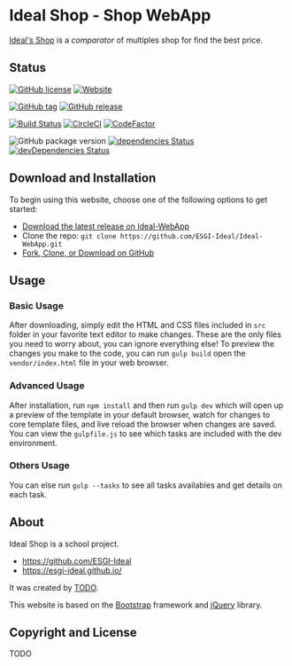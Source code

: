 # Ideal Shop - Shop WebApp

[Ideal's Shop](https://esgi-ideal.github.io/) is a _comparator_ of multiples shop for find the best price.


## Status

[![GitHub license](https://img.shields.io/badge/license-%3F%3F%3F-red.svg)](#)
[![Website](https://img.shields.io/website-up-down-green-red/https/esgi-ideal.github.io.svg?label=our-website&style=flat-square)](https://esgi-ideal.github.io/)

[![GitHub tag](https://img.shields.io/github/tag/ESGI-Ideal/Ideal-WebApp.svg?style=flat-square)](https://github.com/ESGI-Ideal/Ideal-WebApp/tags)
[![GitHub release](https://img.shields.io/github/release/ESGI-Ideal/Ideal-WebApp.svg?style=flat-square)](https://github.com/ESGI-Ideal/Ideal-WebApp/releases)

[![Build Status](https://travis-ci.org/ESGI-Ideal/Ideal-WebApp.svg?branch=master)](https://travis-ci.org/ESGI-Ideal/Ideal-WebApp)
[![CircleCI](https://circleci.com/gh/ESGI-Ideal/Ideal-WebApp.svg?style=svg)](https://circleci.com/gh/ESGI-Ideal/Ideal-WebApp)
[![CodeFactor](https://www.codefactor.io/repository/github/esgi-ideal/ideal-webapp/badge)](https://www.codefactor.io/repository/github/esgi-ideal/ideal-webapp)

![GitHub package version](https://img.shields.io/github/package-json/v/ESGI-Ideal/Ideal-WebApp.svg?style=flat-square)
[![dependencies Status](https://david-dm.org/ESGI-Ideal/Ideal-WebApp.svg)](https://david-dm.org/ESGI-Ideal/Ideal-WebApp)
[![devDependencies Status](https://david-dm.org/ESGI-Ideal/Ideal-WebApp/dev-status.svg)](https://david-dm.org/ESGI-Ideal/Ideal-WebApp?type=dev)


## Download and Installation

To begin using this website, choose one of the following options to get started:
* [Download the latest release on Ideal-WebApp](https://github.com/ESGI-Ideal/Ideal-WebApp/releases)
* Clone the repo: `git clone https://github.com/ESGI-Ideal/Ideal-WebApp.git`
* [Fork, Clone, or Download on GitHub](https://github.com/ESGI-Ideal/Ideal-WebApp)

## Usage

### Basic Usage
After downloading, simply edit the HTML and CSS files included in `src` folder in your favorite text editor to make changes. These are the only files you need to worry about, you can ignore everything else! To preview the changes you make to the code, you can run `gulp build` open the `vendor/index.html` file in your web browser.

### Advanced Usage
After installation, run `npm install` and then run `gulp dev` which will open up a preview of the template in your default browser, watch for changes to core template files, and live reload the browser when changes are saved. You can view the `gulpfile.js` to see which tasks are included with the dev environment.

### Others Usage
You can else run `gulp --tasks` to see all tasks availables and get details on each task.


## About

Ideal Shop is a school project.

* https://github.com/ESGI-Ideal
* https://esgi-ideal.github.io/

It was created by [TODO](#).

This website is based on the [Bootstrap](http://getbootstrap.com/) framework and [jQuery](https://jquery.com/) library.

## Copyright and License
TODO

